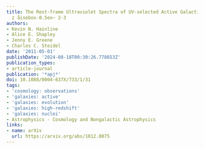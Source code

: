 ```yaml
---
title: The Rest-frame Ultraviolet Spectra of UV-selected Active Galactic Nuclei at
  z åisebox-0.5ex~ 2-3
authors:
- Kevin N. Hainline
- Alice E. Shapley
- Jenny E. Greene
- Charles C. Steidel
date: '2011-05-01'
publishDate: '2024-08-18T00:30:26.778653Z'
publication_types:
- article-journal
publication: '*apj*'
doi: 10.1088/0004-637X/733/1/31
tags:
- 'cosmology: observations'
- 'galaxies: active'
- 'galaxies: evolution'
- 'galaxies: high-redshift'
- 'galaxies: nuclei'
- Astrophysics - Cosmology and Nongalactic Astrophysics
links:
- name: arXiv
  url: https://arxiv.org/abs/1012.0075
---
```

